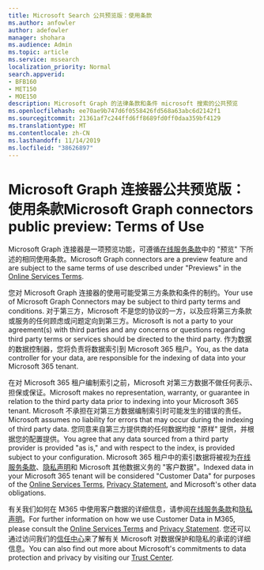 ```yaml
---
title: Microsoft Search 公共预览版：使用条款
ms.author: anfowler
author: adefowler
manager: shohara
ms.audience: Admin
ms.topic: article
ms.service: mssearch
localization_priority: Normal
search.appverid:
- BFB160
- MET150
- MOE150
description: Microsoft Graph 的法律条款和条件 microsoft 搜索的公共预览
ms.openlocfilehash: ee70ae9b747d6f0558426fd568a63abc6d2142f1
ms.sourcegitcommit: 21361af7c244ffd6ff8689fd0ff0daa359bf4129
ms.translationtype: MT
ms.contentlocale: zh-CN
ms.lasthandoff: 11/14/2019
ms.locfileid: "38626897"
---
```

# <a name="microsoft-graph-connectors-public-preview-terms-of-use"></a><span data-ttu-id="c1f03-103">Microsoft Graph 连接器公共预览版：使用条款</span><span class="sxs-lookup"><span data-stu-id="c1f03-103">Microsoft Graph connectors public preview: Terms of Use</span></span>

<span data-ttu-id="c1f03-104">Microsoft Graph 连接器是一项预览功能，可遵循[在线服务条款](http://www.microsoftvolumelicensing.com/Downloader.aspx?documenttype=OST&lang=English)中的 "预览" 下所述的相同使用条款。</span><span class="sxs-lookup"><span data-stu-id="c1f03-104">Microsoft Graph connectors are a preview feature and are subject to the same terms of use described under "Previews" in the [Online Services Terms](http://www.microsoftvolumelicensing.com/Downloader.aspx?documenttype=OST&lang=English).</span></span>

<span data-ttu-id="c1f03-105">您对 Microsoft Graph 连接器的使用可能受第三方条款和条件的制约。</span><span class="sxs-lookup"><span data-stu-id="c1f03-105">Your use of Microsoft Graph Connectors may be subject to third party terms and conditions.</span></span> <span data-ttu-id="c1f03-106">对于第三方，Microsoft 不是您的协议的一方，以及应将第三方条款或服务的任何顾虑或问题定向到第三方。</span><span class="sxs-lookup"><span data-stu-id="c1f03-106">Microsoft is not a party to your agreement(s) with third parties and any concerns or questions regarding third party terms or services should be directed to the third party.</span></span> <span data-ttu-id="c1f03-107">作为数据的数据控制器，您将负责将数据索引到 Microsoft 365 租户。</span><span class="sxs-lookup"><span data-stu-id="c1f03-107">You, as the data controller for your data, are responsible for the indexing of data into your Microsoft 365 tenant.</span></span>

<span data-ttu-id="c1f03-108">在对 Microsoft 365 租户编制索引之前，Microsoft 对第三方数据不做任何表示、担保或保证。</span><span class="sxs-lookup"><span data-stu-id="c1f03-108">Microsoft makes no representation, warranty, or guarantee in relation to the third party data prior to indexing into your Microsoft 365 tenant.</span></span>  <span data-ttu-id="c1f03-109">Microsoft 不承担在对第三方数据编制索引时可能发生的错误的责任。</span><span class="sxs-lookup"><span data-stu-id="c1f03-109">Microsoft assumes no liability for errors that may occur during the indexing of third party data.</span></span>  <span data-ttu-id="c1f03-110">您同意来自第三方提供商的任何数据均按 "原样" 提供，并根据您的配置提供。</span><span class="sxs-lookup"><span data-stu-id="c1f03-110">You agree that any data sourced from a third party provider is provided "as is," and with respect to the index, is provided subject to your configuration.</span></span> <span data-ttu-id="c1f03-111">Microsoft 365 租户中的索引数据将被视为[在线服务条款](http://www.microsoftvolumelicensing.com/Downloader.aspx?documenttype=OST&lang=English)、[隐私声明](https://privacy.microsoft.com/privacystatement)和 Microsoft 其他数据义务的 "客户数据"。</span><span class="sxs-lookup"><span data-stu-id="c1f03-111">Indexed data in your Microsoft 365 tenant will be considered "Customer Data" for purposes of the [Online Services Terms](http://www.microsoftvolumelicensing.com/Downloader.aspx?documenttype=OST&lang=English), [Privacy Statement](https://privacy.microsoft.com/privacystatement), and Microsoft's other data obligations.</span></span>

<span data-ttu-id="c1f03-112">有关我们如何在 M365 中使用客户数据的详细信息，请参阅[在线服务条款](http://www.microsoftvolumelicensing.com/Downloader.aspx?documenttype=OST&lang=English)和[隐私声明](https://privacy.microsoft.com/privacystatement)。</span><span class="sxs-lookup"><span data-stu-id="c1f03-112">For further information on how we use Customer Data in M365, please consult the [Online Services Terms](http://www.microsoftvolumelicensing.com/Downloader.aspx?documenttype=OST&lang=English) and [Privacy Statement](https://privacy.microsoft.com/privacystatement).</span></span> <span data-ttu-id="c1f03-113">您还可以通过访问我们的[信任中心](https://www.microsoft.com/trust-center)来了解有关 Microsoft 对数据保护和隐私的承诺的详细信息。</span><span class="sxs-lookup"><span data-stu-id="c1f03-113">You can also find out more about Microsoft's commitments to data protection and privacy by visiting our [Trust Center](https://www.microsoft.com/trust-center).</span></span>

